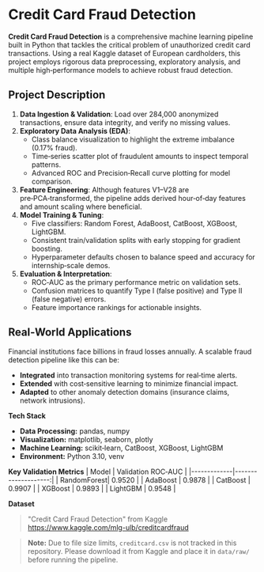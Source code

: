 # Credit Card Fraud Detection

**Credit Card Fraud Detection** is a comprehensive machine learning pipeline built in Python that tackles the critical problem of unauthorized credit card transactions. Using a real Kaggle dataset of European cardholders, this project employs rigorous data preprocessing, exploratory analysis, and multiple high‑performance models to achieve robust fraud detection.

## Project Description
1. **Data Ingestion & Validation**: Load over 284,000 anonymized transactions, ensure data integrity, and verify no missing values.
2. **Exploratory Data Analysis (EDA)**:
   - Class balance visualization to highlight the extreme imbalance (0.17% fraud).
   - Time‑series scatter plot of fraudulent amounts to inspect temporal patterns.
   - Advanced ROC and Precision‑Recall curve plotting for model comparison.
3. **Feature Engineering**: Although features V1–V28 are pre‑PCA‑transformed, the pipeline adds derived hour‑of‑day features and amount scaling where beneficial.
4. **Model Training & Tuning**:
   - Five classifiers: Random Forest, AdaBoost, CatBoost, XGBoost, LightGBM.
   - Consistent train/validation splits with early stopping for gradient boosting.
   - Hyperparameter defaults chosen to balance speed and accuracy for internship‑scale demos.
5. **Evaluation & Interpretation**:
   - ROC‑AUC as the primary performance metric on validation sets.
   - Confusion matrices to quantify Type I (false positive) and Type II (false negative) errors.
   - Feature importance rankings for actionable insights.

## Real‑World Applications
Financial institutions face billions in fraud losses annually. A scalable fraud detection pipeline like this can be:
- **Integrated** into transaction monitoring systems for real‑time alerts.
- **Extended** with cost‑sensitive learning to minimize financial impact.
- **Adapted** to other anomaly detection domains (insurance claims, network intrusions).

**Tech Stack**
- **Data Processing:** pandas, numpy
- **Visualization:** matplotlib, seaborn, plotly
- **Machine Learning:** scikit‑learn, CatBoost, XGBoost, LightGBM
- **Environment:** Python 3.10, venv

**Key Validation Metrics**
| Model       | Validation ROC‑AUC |
|-------------|--------------------:|
| RandomForest| 0.9520             |
| AdaBoost    | 0.9878             |
| CatBoost    | 0.9907             |
| XGBoost     | 0.9893             |
| LightGBM    | 0.9548             |

**Dataset**
> "Credit Card Fraud Detection" from Kaggle  
> https://www.kaggle.com/mlg-ulb/creditcardfraud  

> **Note:** Due to file size limits, `creditcard.csv` is not tracked in this repository. Please download it from Kaggle and place it in `data/raw/` before running the pipeline.
